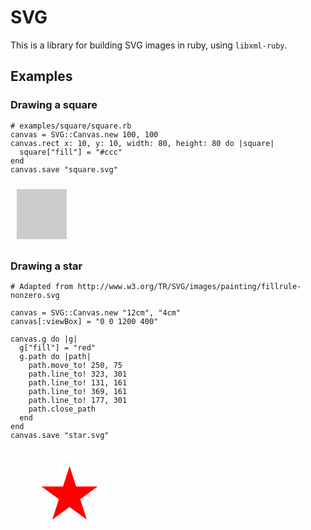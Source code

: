 # SVG

This is a library for building SVG images in ruby, using `libxml-ruby`.

## Examples

### Drawing a square

    # examples/square/square.rb
    canvas = SVG::Canvas.new 100, 100
    canvas.rect x: 10, y: 10, width: 80, height: 80 do |square|
      square["fill"] = "#ccc"
    end
    canvas.save "square.svg"

<svg version="1.1" xmlns="http://www.w3.org/2000/svg" width="100" height="100">
  <rect x="10" y="10" width="80" height="80" fill="#ccc"/>
</svg>

### Drawing a star

    # Adapted from http://www.w3.org/TR/SVG/images/painting/fillrule-nonzero.svg

    canvas = SVG::Canvas.new "12cm", "4cm"
    canvas[:viewBox] = "0 0 1200 400"

    canvas.g do |g|
      g["fill"] = "red"
      g.path do |path|
        path.move_to! 250, 75
        path.line_to! 323, 301
        path.line_to! 131, 161
        path.line_to! 369, 161
        path.line_to! 177, 301
        path.close_path
      end
    end
    canvas.save "star.svg"

<svg version="1.1" xmlns="http://www.w3.org/2000/svg" width="12cm" height="4cm" viewBox="0 0 1200 400">
  <g fill="red">
  <path d="M 250 75 L 323 301 L 131 161 L 369 161 L 177 301 Z"/>
  </g>
</svg>
